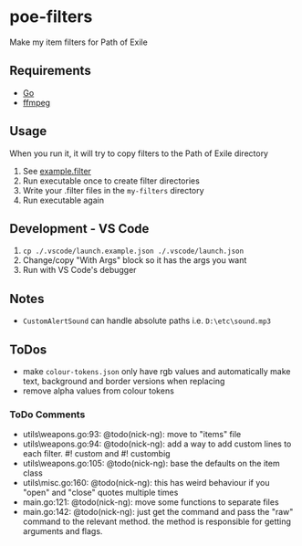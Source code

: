 # poe-filters
Make my item filters for Path of Exile

## Requirements

- [Go](https://go.dev/)
- [ffmpeg](https://ffmpeg.org/)

## Usage

When you run it, it will try to copy filters to the Path of Exile directory

1. See [example.filter](https://github.com/nick-ng/poe-filters/blob/main/my-filters/example.filter)
2. Run executable once to create filter directories
3. Write your .filter files in the `my-filters` directory
4. Run executable again

## Development - VS Code
1. `cp ./.vscode/launch.example.json ./.vscode/launch.json`
2. Change/copy "With Args" block so it has the args you want
3. Run with VS Code's debugger

## Notes

- `CustomAlertSound` can handle absolute paths i.e. `D:\etc\sound.mp3`

## ToDos

- make `colour-tokens.json` only have rgb values and automatically make text, background and border versions when replacing
- remove alpha values from colour tokens

### ToDo Comments

- utils\weapons.go:93: @todo(nick-ng): move to "items" file
- utils\weapons.go:94: @todo(nick-ng): add a way to add custom lines to each filter. #! custom and #! custombig
- utils\weapons.go:105: @todo(nick-ng): base the defaults on the item class
- utils\misc.go:160: @todo(nick-ng): this has weird behaviour if you "open" and "close" quotes multiple times
- main.go:121: @todo(nick-ng): move some functions to separate files
- main.go:142: @todo(nick-ng): just get the command and pass the "raw" command to the relevant method. the method is responsible for getting arguments and flags.

